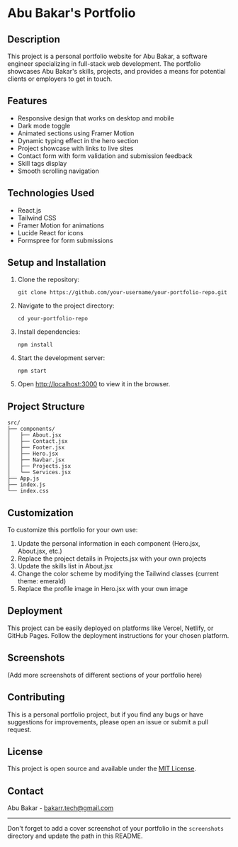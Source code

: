 # Abu Bakar's Portfolio

## Description

This project is a personal portfolio website for Abu Bakar, a software engineer specializing in full-stack web development. The portfolio showcases Abu Bakar's skills, projects, and provides a means for potential clients or employers to get in touch.

## Features

- Responsive design that works on desktop and mobile
- Dark mode toggle
- Animated sections using Framer Motion
- Dynamic typing effect in the hero section
- Project showcase with links to live sites
- Contact form with form validation and submission feedback
- Skill tags display
- Smooth scrolling navigation

## Technologies Used

- React.js
- Tailwind CSS
- Framer Motion for animations
- Lucide React for icons
- Formspree for form submissions

## Setup and Installation

1. Clone the repository:
   ```
   git clone https://github.com/your-username/your-portfolio-repo.git
   ```

2. Navigate to the project directory:
   ```
   cd your-portfolio-repo
   ```

3. Install dependencies:
   ```
   npm install
   ```

4. Start the development server:
   ```
   npm start
   ```

5. Open [http://localhost:3000](http://localhost:3000) to view it in the browser.

## Project Structure

```
src/
├── components/
│   ├── About.jsx
│   ├── Contact.jsx
│   ├── Footer.jsx
│   ├── Hero.jsx
│   ├── Navbar.jsx
│   ├── Projects.jsx
│   └── Services.jsx
├── App.js
├── index.js
└── index.css
```

## Customization

To customize this portfolio for your own use:

1. Update the personal information in each component (Hero.jsx, About.jsx, etc.)
2. Replace the project details in Projects.jsx with your own projects
3. Update the skills list in About.jsx
4. Change the color scheme by modifying the Tailwind classes (current theme: emerald)
5. Replace the profile image in Hero.jsx with your own image

## Deployment

This project can be easily deployed on platforms like Vercel, Netlify, or GitHub Pages. Follow the deployment instructions for your chosen platform.

## Screenshots

(Add more screenshots of different sections of your portfolio here)

## Contributing

This is a personal portfolio project, but if you find any bugs or have suggestions for improvements, please open an issue or submit a pull request.

## License

This project is open source and available under the [MIT License](LICENSE).

## Contact

Abu Bakar - [bakarr.tech@gmail.com](mailto:bakarr.tech@gmail.com)


---

Don't forget to add a cover screenshot of your portfolio in the `screenshots` directory and update the path in this README.
